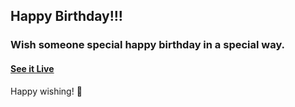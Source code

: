 ## Happy Birthday!!!

### Wish someone special happy birthday in a special way.

#### [See it Live](https://faahim.github.io/happy-birthday/)


Happy wishing! 🎉
